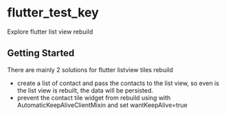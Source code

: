 # flutter_test_key

Explore flutter list view rebuild

## Getting Started

There are mainly 2 solutions for flutter listview tiles rebuild

- create a list of contact and pass the contacts to the list view, so even is the list view is rebuilt, the data
  will be persisted.
- prevent the contact tile widget from rebuild using with AutomaticKeepAliveClientMixin
  and set wantKeepAlive=true


